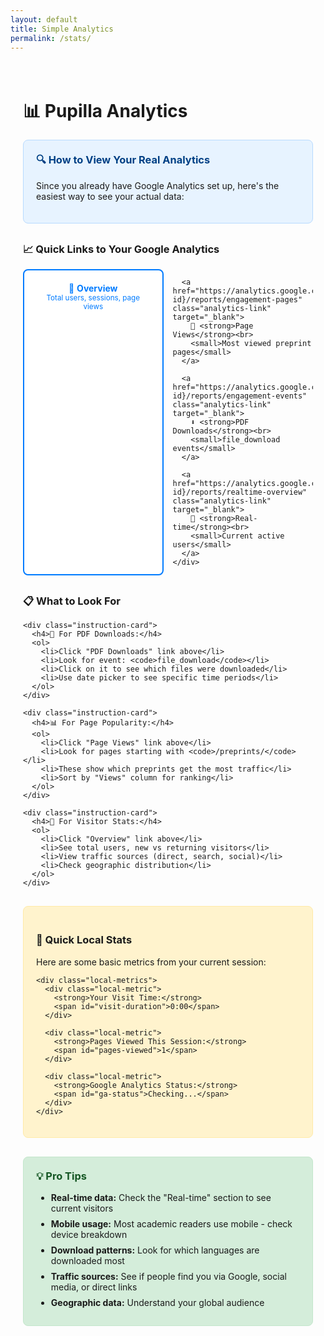 ```yaml
---
layout: default
title: Simple Analytics
permalink: /stats/
---
```


<div class="simple-analytics">
  <h1>📊 Pupilla Analytics</h1>
  
  <div class="analytics-note">
    <h3>🔍 How to View Your Real Analytics</h3>
    <p>Since you already have Google Analytics set up, here's the easiest way to see your actual data:</p>
  </div>

  <div class="ga-links">
    <h3>📈 Quick Links to Your Google Analytics</h3>
    <div class="link-grid">
      <a href="https://analytics.google.com/analytics/web/#/p{property-id}/reports/intelligenthome" class="analytics-link" target="_blank">
        👥 <strong>Overview</strong><br>
        <small>Total users, sessions, page views</small>
      </a>
      
      <a href="https://analytics.google.com/analytics/web/#/p{property-id}/reports/engagement-pages" class="analytics-link" target="_blank">
        📄 <strong>Page Views</strong><br>
        <small>Most viewed preprint pages</small>
      </a>
      
      <a href="https://analytics.google.com/analytics/web/#/p{property-id}/reports/engagement-events" class="analytics-link" target="_blank">
        ⬇️ <strong>PDF Downloads</strong><br>
        <small>file_download events</small>
      </a>
      
      <a href="https://analytics.google.com/analytics/web/#/p{property-id}/reports/realtime-overview" class="analytics-link" target="_blank">
        🔴 <strong>Real-time</strong><br>
        <small>Current active users</small>
      </a>
    </div>
  </div>

  <div class="how-to-section">
    <h3>📋 What to Look For</h3>
    
    <div class="instruction-card">
      <h4>🎯 For PDF Downloads:</h4>
      <ol>
        <li>Click "PDF Downloads" link above</li>
        <li>Look for event: <code>file_download</code></li>
        <li>Click on it to see which files were downloaded</li>
        <li>Use date picker to see specific time periods</li>
      </ol>
    </div>

    <div class="instruction-card">
      <h4>📊 For Page Popularity:</h4>
      <ol>
        <li>Click "Page Views" link above</li>
        <li>Look for pages starting with <code>/preprints/</code></li>
        <li>These show which preprints get the most traffic</li>
        <li>Sort by "Views" column for ranking</li>
      </ol>
    </div>

    <div class="instruction-card">
      <h4>👥 For Visitor Stats:</h4>
      <ol>
        <li>Click "Overview" link above</li>
        <li>See total users, new vs returning visitors</li>
        <li>View traffic sources (direct, search, social)</li>
        <li>Check geographic distribution</li>
      </ol>
    </div>
  </div>

  <div class="local-stats">
    <h3>📱 Quick Local Stats</h3>
    <p>Here are some basic metrics from your current session:</p>
    
    <div class="local-metrics">
      <div class="local-metric">
        <strong>Your Visit Time:</strong>
        <span id="visit-duration">0:00</span>
      </div>
      
      <div class="local-metric">
        <strong>Pages Viewed This Session:</strong>
        <span id="pages-viewed">1</span>
      </div>
      
      <div class="local-metric">
        <strong>Google Analytics Status:</strong>
        <span id="ga-status">Checking...</span>
      </div>
    </div>
  </div>

  <div class="tips-section">
    <h3>💡 Pro Tips</h3>
    <ul>
      <li><strong>Real-time data:</strong> Check the "Real-time" section to see current visitors</li>
      <li><strong>Mobile usage:</strong> Most academic readers use mobile - check device breakdown</li>
      <li><strong>Download patterns:</strong> Look for which languages are downloaded most</li>
      <li><strong>Traffic sources:</strong> See if people find you via Google, social media, or direct links</li>
      <li><strong>Geographic data:</strong> Understand your global audience</li>
    </ul>
  </div>
</div>

<style>
.simple-analytics {
  max-width: 800px;
  margin: 0 auto;
  padding: 20px;
  font-family: -apple-system, BlinkMacSystemFont, 'Segoe UI', system-ui, sans-serif;
}

.analytics-note {
  background: #e7f3ff;
  border: 1px solid #b8daff;
  border-radius: 8px;
  padding: 20px;
  margin-bottom: 30px;
}

.analytics-note h3 {
  margin-top: 0;
  color: #004085;
}

.link-grid {
  display: grid;
  grid-template-columns: repeat(auto-fit, minmax(200px, 1fr));
  gap: 15px;
  margin-bottom: 30px;
}

.analytics-link {
  display: block;
  padding: 20px;
  background: white;
  border: 2px solid #007bff;
  border-radius: 8px;
  text-decoration: none;
  color: #007bff;
  text-align: center;
  transition: all 0.3s ease;
}

.analytics-link:hover {
  background: #007bff;
  color: white;
  transform: translateY(-2px);
  box-shadow: 0 4px 8px rgba(0,123,255,0.3);
}

.instruction-card {
  background: #f8f9fa;
  border: 1px solid #dee2e6;
  border-radius: 8px;
  padding: 20px;
  margin-bottom: 20px;
}

.instruction-card h4 {
  margin-top: 0;
  color: #495057;
}

.instruction-card code {
  background: #e9ecef;
  padding: 2px 6px;
  border-radius: 4px;
  font-family: 'Monaco', 'Menlo', monospace;
}

.local-stats {
  background: #fff3cd;
  border: 1px solid #ffeaa7;
  border-radius: 8px;
  padding: 20px;
  margin: 30px 0;
}

.local-metrics {
  display: grid;
  grid-template-columns: repeat(auto-fit, minmax(200px, 1fr));
  gap: 15px;
  margin-top: 15px;
}

.local-metric {
  padding: 15px;
  background: white;
  border-radius: 6px;
  text-align: center;
}

.local-metric strong {
  display: block;
  margin-bottom: 8px;
  color: #495057;
}

.local-metric span {
  font-size: 18px;
  font-weight: bold;
  color: #007bff;
}

.tips-section {
  background: #d4edda;
  border: 1px solid #c3e6cb;
  border-radius: 8px;
  padding: 20px;
  margin-top: 30px;
}

.tips-section h3 {
  margin-top: 0;
  color: #155724;
}

.tips-section ul {
  margin: 0;
}

.tips-section li {
  margin-bottom: 8px;
}

@media (max-width: 768px) {
  .link-grid {
    grid-template-columns: 1fr;
  }
  
  .local-metrics {
    grid-template-columns: 1fr;
  }
}
</style>

<script>
class SimpleAnalytics {
  constructor() {
    this.startTime = Date.now();
    this.pageViews = 1;
    this.init();
  }
  
  init() {
    this.startTimer();
    this.checkGoogleAnalytics();
    this.trackPageViews();
  }
  
  startTimer() {
    setInterval(() => {
      const elapsed = Date.now() - this.startTime;
      const minutes = Math.floor(elapsed / 60000);
      const seconds = Math.floor((elapsed % 60000) / 1000);
      document.getElementById('visit-duration').textContent = 
        `${minutes}:${seconds.toString().padStart(2, '0')}`;
    }, 1000);
  }
  
  checkGoogleAnalytics() {
    const statusEl = document.getElementById('ga-status');
    
    if (typeof gtag !== 'undefined') {
      statusEl.textContent = '✅ Active';
      statusEl.style.color = '#28a745';
    } else {
      statusEl.textContent = '❌ Not loaded';
      statusEl.style.color = '#dc3545';
    }
  }
  
  trackPageViews() {
    // Track internal navigation
    let pageCount = parseInt(sessionStorage.getItem('pupilla-page-count') || '1');
    document.getElementById('pages-viewed').textContent = pageCount;
    
    // Increment on page load
    sessionStorage.setItem('pupilla-page-count', (pageCount + 1).toString());
  }
}

// Initialize when page loads
document.addEventListener('DOMContentLoaded', () => {
  new SimpleAnalytics();
});
</script>
